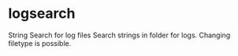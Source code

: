 # logsearch
String Search for log files
Search strings in folder for logs. Changing filetype is possible.
